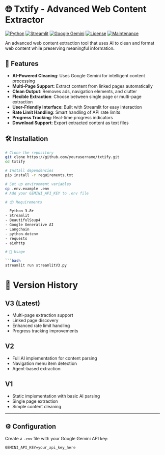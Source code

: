 # 🌐 Txtify - Advanced Web Content Extractor

[![Python](https://img.shields.io/badge/Python-3.8%2B-blue.svg)](https://www.python.org/downloads/)
[![Streamlit](https://img.shields.io/badge/Streamlit-1.29%2B-FF4B4B.svg)](https://streamlit.io)
[![Google Gemini](https://img.shields.io/badge/AI-Google%20Gemini-orange)](https://deepmind.google/technologies/gemini/)
[![License](https://img.shields.io/badge/License-MIT-green.svg)](LICENSE)
[![Maintenance](https://img.shields.io/badge/Maintained%3F-yes-brightgreen.svg)](https://github.com/yourusername/txtify/graphs/commit-activity)

An advanced web content extraction tool that uses AI to clean and format web content while preserving meaningful information.

## 🚀 Features

- **AI-Powered Cleaning**: Uses Google Gemini for intelligent content processing
- **Multi-Page Support**: Extract content from linked pages automatically
- **Clean Output**: Removes ads, navigation elements, and clutter
- **Flexible Extraction**: Choose between single page or multi-page extraction
- **User-Friendly Interface**: Built with Streamlit for easy interaction
- **Rate Limit Handling**: Smart handling of API rate limits
- **Progress Tracking**: Real-time progress indicators
- **Download Support**: Export extracted content as text files

## 🛠️ Installation

```bash
# Clone the repository
git clone https://github.com/yourusername/txtify.git
cd txtify

# Install dependencies
pip install -r requirements.txt

# Set up environment variables
cp .env.example .env
# Add your GEMINI_API_KEY to .env file

# 📦 Requirements

- Python 3.8+
- Streamlit  
- BeautifulSoup4  
- Google Generative AI  
- Langchain  
- python-dotenv  
- requests  
- aiohttp  

# 🚦 Usage

```bash
streamlit run streamlitV3.py
```


# 🔄 Version History

## V3 (Latest)
- Multi-page extraction support  
- Linked page discovery  
- Enhanced rate limit handling  
- Progress tracking improvements  

## V2
- Full AI implementation for content parsing  
- Navigation menu item detection  
- Agent-based extraction  

## V1
- Static implementation with basic AI parsing  
- Single page extraction  
- Simple content cleaning  

---

## ⚙️ Configuration  

Create a `.env` file with your Google Gemini API key:  

```env
GEMINI_API_KEY=your_api_key_here
```